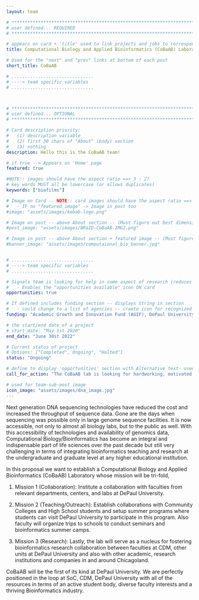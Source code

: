 ```yaml
---
layout: team

# *****************************************************************************************************************************************************
# user defined... REQUIRED
# *****************************************************************************************************************************************************

# appears on card + 'title' used to link projects and jobs to corresponding team
title: Computational Biology and Applied Bioinformatics (CoBaAB) Laboratory

# Used for the "next" and "prev" links at bottom of each post
short_title: CoBaAB

# ...............................
# ----> team specific variables
# ...............................



# *****************************************************************************************************************************************************
# user defined... OPTIONAL
# *****************************************************************************************************************************************************

# Card description priority: 
#	(1) description variable
#   (2) first 30 chars of "About" (body) section
#   (3) nothing  
description: Hello this is the CoBaAB team!

# if true --> Appears on 'Home' page
featured: true

#NOTE:: images should have the aspect ratio ==> 3 : 2?
# key words MUST all be lowercase (or allows duplicates)
keywords: ["biofilms"]

# Image on Card -- NOTE:: card images should have the aspect ratio ==> 3 : 2?
# 	- IF no "featured_image" -> Image in post too
#image: "assets/images/kebab-logo.png"

# Image on post -- above About section -- (Must figure out best dimensions: )
#post_image: "assets/images/BRaID-CoBaAB-IMG2.png"

# Image in post -- above About section + featured image -- (Must figure out best dimensions: )
#banner_image: "assets/images/computaional_bio_banner.jpg"


# ...............................
# ----> team specific variables
# ...............................

# Signals team is looking for help in some aspect of research (reduces work for postbox include...)
#	- Enables the "opportunities available" icon ON card 
opportunities: true

# If defined includes funding section -- displays String in section
#	- could change to a list of agencies -- craete icon for recognized agencies?
funding: "Academic Growth and Innovation Fund (AGIF), DePaul University"

# the start/end date of a project
# start_date: "May 1st 2020"
end_date: "June 30st 2022"

# Current status of project
# Options: ["Completed", Ongoing", "Halted"]
status: "Ongoing"

# define to display 'opportunities' section with Alternative text- used if no "Job" opportunity posts related to team
call_for_action: "The CoBaAB lab is looking for hardworking, motivated graduate students to join. If you are interested contact Thiru Ramaraj at the following address, cobaab@depaul.edu, with a short email describing how your interests align with the research work, for example a particular research question or a specific project."

# used for team-sub-post image
icon_image: "assets/images/dna_image.jpg"
---
```


Next generation DNA sequencing technologies have reduced the cost and increased the throughput of sequence data. Gone are the days when sequencing was possible only in large genome sequence facilities. It is now accessible, not only to almost all biology labs, but to the public as well. With this accessibility of technologies and availability of genomics data, Computational Biology/Bioinformatics has become an integral and indispensable part of life sciences over the past decade but still very challenging in terms of integrating bioinformatics teaching and research at the undergraduate and graduate level at any higher educational institution.

In this proposal we want to establish a Computational Biology and Applied Bioinformatics (CoBaAB) Laboratory whose mission will be tri-fold,

1.	Mission 1 (Collaboration): Institute a collaboration with faculties from relevant departments, centers, and labs at DePaul University.

2.	Mission 2 (Teaching/Outreach): Establish collaborations with Community Colleges and High School students and setup summer programs where students can visit DePaul University to participate in this program. Also faculty will organize trips to schools to conduct seminars and bioinformatics summer camps.

3.	Mission 3 (Research): Lastly, the lab will serve as a nucleus for fostering bioinformatics research collaboration between faculties at CDM, other units at DePaul University and also with other academic, research institutions and companies in and around Chicagoland. 

CoBaAB will be the first of its kind at DePaul University. We are perfectly positioned in the loop at SoC, CDM, DePaul University with all of the resources in terms of an active student body, diverse faculty interests and a thriving Bioinformatics industry.

